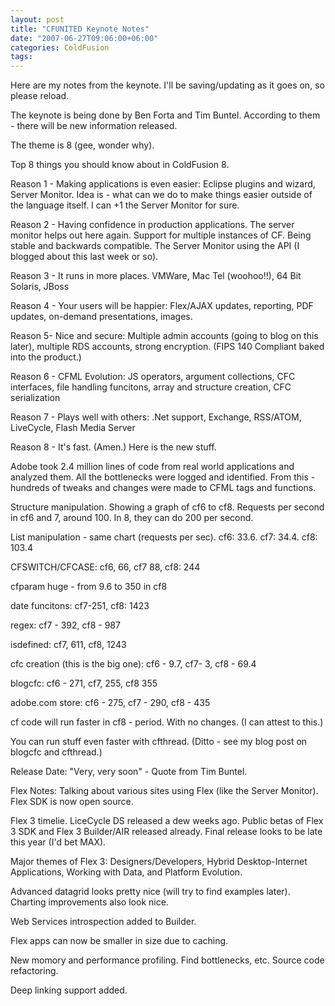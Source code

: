 ```yaml
---
layout: post
title: "CFUNITED Keynote Notes"
date: "2007-06-27T09:06:00+06:00"
categories: ColdFusion 
tags: 
---
```


Here are my notes from the keynote. I'll be saving/updating as it goes on, so please reload.

The keynote is being done by Ben Forta and Tim Buntel. According to them - there will be new information released.

The theme is 8 (gee, wonder why).
<!--more-->
Top 8 things you should know about in ColdFusion 8.

Reason 1 - Making applications is even easier: Eclipse plugins and wizard, Server Monitor. Idea is - what can we do to make things easier outside of the language itself. I can +1 the Server Monitor for sure.

Reason 2 - Having confidence in production applications. The server monitor helps out here again. Support for multiple instances of CF. Being stable and backwards compatible. The Server Monitor using the API (I blogged about this last week or so).

Reason 3 - It runs in more places. VMWare, Mac Tel (woohoo!!), 64 Bit Solaris, JBoss

Reason 4 - Your users will be happier: Flex/AJAX updates, reporting, PDF updates, on-demand presentations, images.

Reason 5- Nice and secure: Multiple admin accounts (going to blog on this later), multiple RDS accounts, strong encryption. (FIPS 140 Compliant baked into the product.)

Reason 6 - CFML Evolution: JS operators, argument collections, CFC interfaces, file handling funcitons, array and structure creation, CFC serialization

Reason 7 - Plays well with others: .Net support, Exchange, RSS/ATOM, LiveCycle, Flash Media Server

Reason 8 - It's fast. (Amen.) Here is the new stuff.

Adobe took 2.4 million lines of code from real world applications and analyzed them. All the bottlenecks were logged and identified. From this - hundreds of tweaks and changes were made to CFML tags and functions. 

Structure manipulation. Showing a graph of cf6 to cf8. Requests per second in cf6 and 7, around 100. In 8, they can do 200 per second.

List manipulation - same chart (requests per sec). cf6: 33.6. cf7: 34.4. cf8: 103.4

CFSWITCH/CFCASE: cf6, 66, cf7 88, cf8: 244

cfparam huge - from 9.6 to 350 in cf8

date funcitons: cf7-251, cf8: 1423

regex: cf7 - 392, cf8 - 987

isdefined: cf7, 611, cf8, 1243

cfc creation (this is the big one): cf6 - 9.7, cf7- 3, cf8 - 69.4

blogcfc:  cf6 - 271, cf7, 255, cf8 355

adobe.com store: cf6 - 275, cf7 - 290, cf8 - 435

cf code will run faster in cf8 - period. With no changes. (I can attest to this.)

You can run stuff even faster with cfthread. (Ditto - see my blog post on blogcfc and cfthread.)

Release Date: "Very, very soon" - Quote from Tim Buntel.

Flex Notes: Talking about various sites using Flex (like the Server Monitor). Flex SDK is now open source. 

Flex 3 timelie. LiceCycle DS released a dew weeks ago. Public betas of Flex 3 SDK and Flex 3 Builder/AIR released already. Final release looks to be late this year (I'd bet MAX). 

Major themes of Flex 3: Designers/Developers, Hybrid Desktop-Internet Applications, Working with Data, and Platform Evolution.

Advanced datagrid looks pretty nice (will try to find examples later). Charting improvements also look nice. 

Web Services introspection added to Builder.

Flex apps can now be smaller in size due to caching.

New momory and performance profiling. Find bottlenecks, etc.
Source code refactoring. 

Deep linking support added.